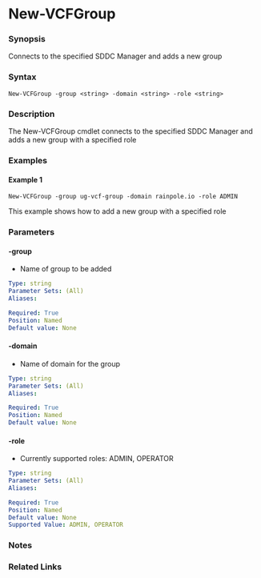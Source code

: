 # New-VCFGroup

### Synopsis
Connects to the specified SDDC Manager and adds a new group

### Syntax
```
New-VCFGroup -group <string> -domain <string> -role <string>
```

### Description
The New-VCFGroup cmdlet connects to the specified SDDC Manager and adds a new group with a specified role

### Examples
#### Example 1
```
New-VCFGroup -group ug-vcf-group -domain rainpole.io -role ADMIN
```
This example shows how to add a new group with a specified role

### Parameters

#### -group
- Name of group to be added

```yaml
Type: string
Parameter Sets: (All)
Aliases:

Required: True
Position: Named
Default value: None
```

#### -domain
- Name of domain for the group

```yaml
Type: string
Parameter Sets: (All)
Aliases:

Required: True
Position: Named
Default value: None
```

#### -role
- Currently supported roles: ADMIN, OPERATOR

```yaml
Type: string
Parameter Sets: (All)
Aliases:

Required: True
Position: Named
Default value: None
Supported Value: ADMIN, OPERATOR
```

### Notes

### Related Links

